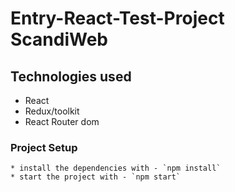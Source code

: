 # Entry-React-Test-Project ScandiWeb


## Technologies used
  * React
  * Redux/toolkit
  * React Router dom  


### Project Setup

    * install the dependencies with - `npm install`
    * start the project with - `npm start`
